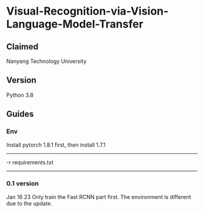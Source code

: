 # Visual-Recognition-via-Vision-Language-Model-Transfer


## Claimed
Nanyang Technology University

## Version
Python 3.8

## Guides
### Env
Install pytorch 1.8.1 first, then install 1.7.1

***
-r requirements.txt
***
### 0.1 version
Jan 16 23
Only train the Fast RCNN part first. The environment is different due to the update. 
